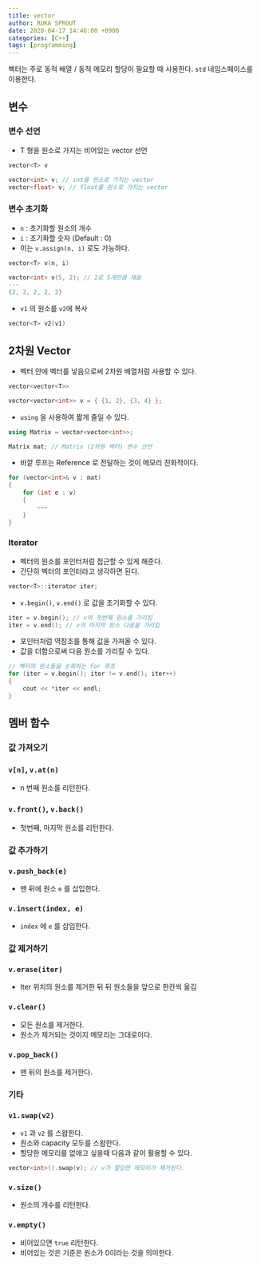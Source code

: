 ```yaml
---
title: vector
author: RUKA SPROUT
date: 2020-04-17 14:46:00 +0900
categories: [C++]
tags: [programming]
---
```


벡터는 주로 동적 배열 / 동적 메모리 할당이 필요할 때 사용한다. `std` 네임스페이스를 이용한다.

## 변수

### 변수 선언

- T 형을 원소로 가지는 비어있는 vector 선언

```cpp
vector<T> v
```

```cpp
vector<int> v; // int를 원소로 가지는 vector
vector<float> v; // float를 원소로 가지는 vector
```

### 변수 초기화

- `n` : 초기화할 원소의 개수
- `i` : 초기화할 숫자 (Default  : 0)
- 이는 `v.assign(n, i)` 로도 가능하다.

```cpp
vector<T> v(n, i)
```

```cpp
vector<int> v(5, 2); // 2로 5개만큼 채움
---
{2, 2, 2, 2, 2}
```

- `v1` 의 원소를 `v2`에 복사

```cpp
vector<T> v2(v1)
```

## 2차원 Vector

- 벡터 안에 벡터를 넣음으로써 2차원 배열처럼 사용할 수 있다.

```cpp
vector<vector<T>>
```

```cpp
vector<vector<int>> v = { {1, 2}, {3, 4} };
```

- `using` 을 사용하여 짧게 줄일 수 있다.

```cpp
using Matrix = vector<vector<int>>;

Matrix mat; // Matrix (2차원 벡터) 변수 선언
```

- 바깥 루프는 Reference 로 전달하는 것이 메모리 친화적이다.

```cpp
for (vector<int>& v : mat)
{
    for (int e : v)
    {
    	~~~
    }
}
```

### Iterator

- 벡터의 원소를 포인터처럼 접근할 수 있게 해준다.
- 간단히 벡터의 포인터라고 생각하면 된다.

```cpp
vector<T>::iterator iter;
```

- `v.begin()`, `v.end()` 로 값을 초기화할 수 있다.

```cpp
iter = v.begin(); // v의 첫번째 원소를 가리킴
iter = v.end(); // v의 마지막 원소 다음을 가리킴
```

- 포인터처럼 역참조를 통해 값을 가져올 수 있다.
- 값을 더함으로써 다음 원소를 가리킬 수 있다.

```cpp
// 벡터의 원소들을 순회하는 for 루프
for (iter = v.begin(); iter != v.end(); iter++)
{
    cout << *iter << endl;
}
```

## 멤버 함수

### 값 가져오기

### `v[n]`, `v.at(n)`

- n 번째 원소를 리턴한다.

### `v.front()`, `v.back()`

- 첫번째, 마지막 원소를 리턴한다.

### 값 추가하기

### `v.push_back(e)`

- 맨 뒤에 원소 `e` 를 삽입한다.

### `v.insert(index, e)`

- `index` 에 `e` 를 삽입한다.

### 값 제거하기

### `v.erase(iter)`

- Iter 위치의 원소를 제거한 뒤 뒤 원소들을 앞으로 한칸씩 옮김

### `v.clear()`

- 모든 원소를 제거한다.
- 원소가 제거되는 것이지 메모리는 그대로이다.

### `v.pop_back()`

- 맨 뒤의 원소를 제거한다.

### 기타

### `v1.swap(v2)`

- `v1` 과 `v2` 를 스왑한다.
- 원소와 capacity 모두를 스왑한다.
- 할당한 메모리를 없애고 싶을때 다음과 같이 활용할 수 있다.

```cpp
vector<int>().swap(v); // v가 할당한 메모리가 제거된다.
```

### `v.size()`

- 원소의 개수를 리턴한다.

### `v.empty()`

- 비어있으면 `true` 리턴한다.
- 비어있는 것은 기준은 원소가 0이라는 것을 의미한다.
